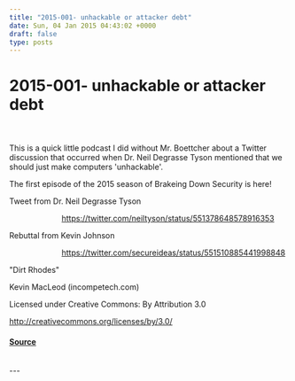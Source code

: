 ```yaml
---
title: "2015-001- unhackable or attacker debt"
date: Sun, 04 Jan 2015 04:43:02 +0000
draft: false
type: posts
---
```

# 2015-001- unhackable or attacker debt

<br/>

<br/>
This is a quick little podcast I did without Mr. Boettcher about a Twitter discussion that occurred when Dr. Neil Degrasse Tyson mentioned that we should just make computers 'unhackable'.

The first episode of the 2015 season of Brakeing Down Security is here!

Tweet from Dr. Neil Degrasse Tyson

                        https://twitter.com/neiltyson/status/551378648578916353

Rebuttal from Kevin Johnson

                        https://twitter.com/secureideas/status/551510885441998848

"Dirt Rhodes"

Kevin MacLeod (incompetech.com)

Licensed under Creative Commons: By Attribution 3.0

http://creativecommons.org/licenses/by/3.0/

#### [Source](https://traffic.libsyn.com/secure/brakeingsecurity/2015-001-unhackable.mp3)

<br/>
---
